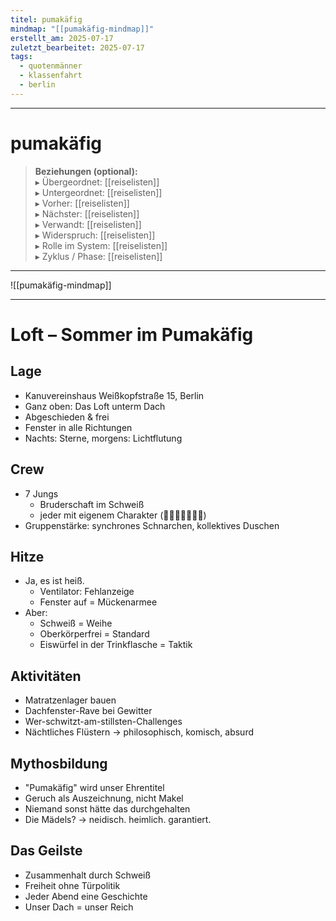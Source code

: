 ```yaml
---
titel: pumakäfig
mindmap: "[[pumakäfig-mindmap]]"
erstellt_am: 2025-07-17
zuletzt_bearbeitet: 2025-07-17
tags:
  - quotenmänner
  - klassenfahrt
  - berlin
---
```

---
# pumakäfig

> **Beziehungen (optional):**  
> ▸ Übergeordnet: [[reiselisten]]  
> ▸ Untergeordnet: [[reiselisten]]  
> ▸ Vorher: [[reiselisten]]  
> ▸ Nächster: [[reiselisten]]  
> ▸ Verwandt: [[reiselisten]]  
> ▸ Widerspruch: [[reiselisten]]  
> ▸ Rolle im System: [[reiselisten]]  
> ▸ Zyklus / Phase: [[reiselisten]]

---

![[pumakäfig-mindmap]]

---


# Loft – Sommer im Pumakäfig

## Lage
- Kanuvereinshaus Weißkopfstraße 15, Berlin
- Ganz oben: Das Loft unterm Dach
- Abgeschieden & frei
- Fenster in alle Richtungen
- Nachts: Sterne, morgens: Lichtflutung

## Crew
- 7 Jungs
  - Bruderschaft im Schweiß
  - jeder mit eigenem Charakter (🥵🔥🧊💪😎🐻🤪)
- Gruppenstärke: synchrones Schnarchen, kollektives Duschen

## Hitze
- Ja, es ist heiß.
  - Ventilator: Fehlanzeige
  - Fenster auf = Mückenarmee
- Aber:
  - Schweiß = Weihe
  - Oberkörperfrei = Standard
  - Eiswürfel in der Trinkflasche = Taktik

## Aktivitäten
- Matratzenlager bauen
- Dachfenster-Rave bei Gewitter
- Wer-schwitzt-am-stillsten-Challenges
- Nächtliches Flüstern → philosophisch, komisch, absurd

## Mythosbildung
- "Pumakäfig" wird unser Ehrentitel
- Geruch als Auszeichnung, nicht Makel
- Niemand sonst hätte das durchgehalten
- Die Mädels? → neidisch. heimlich. garantiert.

## Das Geilste
- Zusammenhalt durch Schweiß
- Freiheit ohne Türpolitik
- Jeder Abend eine Geschichte
- Unser Dach = unser Reich


